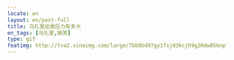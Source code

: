 ```yaml
---
locate: en
layout: en/post-full
title: 马扎里这是压力有多大
en_tags: [马扎里,搞笑]
type: gif
featimg: http://tva2.sinaimg.com/large/7bb8bd97gy1fxj83kcjh9g20dw05knpf.gif
---
```

